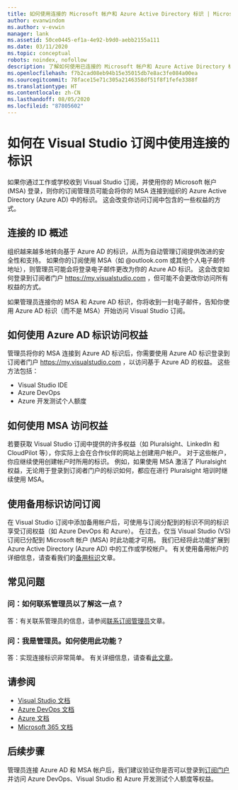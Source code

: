 ```yaml
---
title: 如何使用连接的 Microsoft 帐户和 Azure Active Directory 标识 | Microsoft Docs
author: evanwindom
ms.author: v-evwin
manager: lank
ms.assetid: 50ce0445-ef1a-4e92-b9d0-aebb2155a111
ms.date: 03/11/2020
ms.topic: conceptual
robots: noindex, nofollow
description: 了解如何使用已连接的 Microsoft 帐户和 Azure Active Directory 标识
ms.openlocfilehash: f7b2cad08eb94b15e35015db7e8ac3fe084a00ea
ms.sourcegitcommit: 78face15e71c305a2146358df51f8f1fefe3388f
ms.translationtype: HT
ms.contentlocale: zh-CN
ms.lasthandoff: 08/05/2020
ms.locfileid: "87805602"
---
```

# <a name="how-to-use-connected-identities-in-visual-studio-subscriptions"></a>如何在 Visual Studio 订阅中使用连接的标识
如果你通过工作或学校收到 Visual Studio 订阅，并使用你的 Microsoft 帐户 (MSA) 登录，则你的订阅管理员可能会将你的 MSA 连接到组织的 Azure Active Directory (Azure AD) 中的标识。  这会改变你访问订阅中包含的一些权益的方式。 

## <a name="overview-of-connected-ids"></a>连接的 ID 概述
组织越来越多地转向基于 Azure AD 的标识，从而为自动管理订阅提供改进的安全性和支持。  如果你的订阅使用 MSA（如 @outlook.com 或其他个人电子邮件地址），则管理员可能会将登录电子邮件更改为你的 Azure AD 标识。  这会改变如何登录到订阅者门户 https://my.visualstudio.com ，但可能不会更改你访问所有权益的方式。  

如果管理员连接你的 MSA 和 Azure AD 标识，你将收到一封电子邮件，告知你使用 Azure AD 标识（而不是 MSA）开始访问 Visual Studio 订阅。 

## <a name="how-to-access-benefits-using-azure-ad-identities"></a>如何使用 Azure AD 标识访问权益
管理员将你的 MSA 连接到 Azure AD 标识后，你需要使用 Azure AD 标识登录到订阅者门户 https://my.visualstudio.com ，以访问基于 Azure AD 的权益。  这些方法包括：
- Visual Studio IDE
- Azure DevOps
- Azure 开发测试个人额度

## <a name="how-to-access-benefits-using-your-msa"></a>如何使用 MSA 访问权益
若要获取 Visual Studio 订阅中提供的许多权益（如 Pluralsight、LinkedIn 和 CloudPilot 等），你实际上会在合作伙伴的网站上创建用户帐户。  对于这些帐户，你应继续使用创建帐户时所用的标识。  例如，如果使用 MSA 激活了 Pluralsight 权益，无论用于登录到订阅者门户的标识如何，都应在进行 Pluralsight 培训时继续使用 MSA。  

## <a name="use-an-alternate-identity-to-access-your-subscription"></a>使用备用标识访问订阅
在 Visual Studio 订阅中添加备用帐户后，可使用与订阅分配到的标识不同的标识享受订阅权益（如 Azure DevOps 和 Azure）。 在过去，仅当 Visual Studio (VS) 订阅已分配到 Microsoft 帐户 (MSA) 时此功能才可用。 我们已经将此功能扩展到 Azure Active Directory (Azure AD) 中的工作或学校帐户。  有关使用备用帐户的详细信息，请查看我们的[备用标识](vs-alternate-identity.md)文章。 

## <a name="frequently-asked-questions"></a>常见问题
### <a name="q-how-can-i-contact-my-admin-about-this"></a>问：如何联系管理员以了解这一点？
答：有关联系管理员的信息，请参阅[联系订阅管理员](contact-my-admin.md)文章。  

### <a name="q-im-an-admin--how-do-i-use-this"></a>问：我是管理员。如何使用此功能？
答：实现连接标识非常简单。  有关详细信息，请查看[此文章](personal-email-sign-ins.md)。 

## <a name="see-also"></a>请参阅
- [Visual Studio 文档](https://docs.microsoft.com/visualstudio/)
- [Azure DevOps 文档](https://docs.microsoft.com/azure/devops/)
- [Azure 文档](https://docs.microsoft.com/azure/)
- [Microsoft 365 文档](https://docs.microsoft.com/microsoft-365/)

## <a name="next-steps"></a>后续步骤
管理员连接 Azure AD 和 MSA 帐户后，我们建议验证你是否可以登录到[订阅门户](https://my.visualstudio.com?wt.mc_id=o~msft~docs)并访问 Azure DevOps、Visual Studio 和 Azure 开发测试个人额度等权益。 
